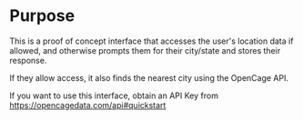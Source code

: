 # Purpose

This is a proof of concept interface that accesses the user's location data if allowed, and otherwise prompts them for their city/state and stores their response.

If they allow access, it also finds the nearest city using the OpenCage API.

If you want to use this interface, obtain an API Key from https://opencagedata.com/api#quickstart
